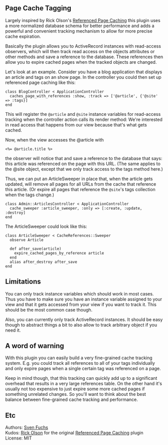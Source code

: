 ## Page Cache Tagging

Largely inspired by Rick Olson's [Referenced Page Caching](http://svn.techno-weenie.net/projects/plugins/referenced_page_caching/)
this plugin uses a more normalized database schema for better performance 
and adds a powerful and convenient tracking mechanism to allow for more 
precise cache expiration.

Basically the plugin allows you to ActiveRecord instances with read-access observers, 
which will then track read access on the objects attributes or other methods
and save a reference to the database. These references then allow you to 
expire cached pages when the tracked objects are changed.

Let's look at an example. Consider you have a blog application that displays
an article and tags on an show page. In the controller you could then set up 
referenced page caching like this:

    class BlogController < ApplicationController
      caches_page_with_references :show, :track => ['@article', {'@site' => :tags}]
    end

This will register the `@article` and `@site` instance variables for read-access
tracking when the controller action calls its render method: We're interested 
in read access that happens from our view because that's what gets cached.

Now, when the view accesses the @article with

    <%= @article.title %>

the observer will notice that and save a reference to the database that says: 
this article was referenced on the page with this URL. (The same applies to
the @site object, except that we only track access to the tags method here.)

Thus, we can put an ArticleSweeper in place that, when the article gets updated,
will remove all pages for all URLs from the cache that reference this article. 
(Or expire all pages that reference the `@site`'s tags collection when the tags
change.)

    class Admin::ArticlesController < ApplicationController
      cache_sweeper :article_sweeper, :only => [:create, :update, :destroy]
    end

The ArticleSweeper could look like this:

    class ArticleSweeper < CacheReferences::Sweeper
      observe Article
    
      def after_save(article)
        expire_cached_pages_by_reference article
      end
      alias after_destroy after_save
    end


## Limitations

You can only track instance variables which should work in most cases. Thus
you have to make sure you have an instance variable assigned to your view and
that it gets accessed from your view if you want to track it. This should be
the most common case though.

Also, you can currently only track ActiveRecord instances. It should be easy
though to abstract things a bit to also allow to track arbitrary object if 
you need it. 

## A word of warning

With this plugin you can easily build a very fine-grained cache tracking
system. E.g. you could track all references to all of your tags individually
and only expire pages when a single certain tag was referenced on a page.

Keep in mind though, that this tracking can quickly add up to a significant
overhead that results in a very large references table. On the other hand it's
usually not too expensive to just expire some more cached pages if something
unrelated changes. So you'll want to think about the best balance between
fine-grained cache tracking and performance.


## Etc

Authors: [Sven Fuchs](http://www.artweb-design.de) <svenfuchs at artweb-design dot de>  
Kudos: [Rick Olson](http://techno-weenie.net/) for the original [Referenced Page Caching](http://svn.techno-weenie.net/projects/plugins/referenced_page_caching/) plugin  
License: MIT 